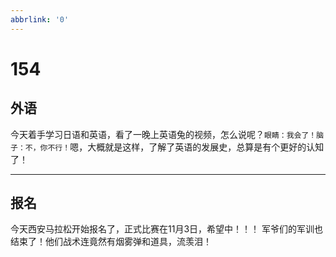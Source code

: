 ```yaml
---
abbrlink: '0'
---
```

# 154

## 外语

今天着手学习日语和英语，看了一晚上英语兔的视频，怎么说呢？``眼睛：我会了！脑子：不，你不行！``嗯，大概就是这样，了解了英语的发展史，总算是有个更好的认知了！
***

## 报名

今天西安马拉松开始报名了，正式比赛在11月3日，希望中！！！
军爷们的军训也结束了！他们战术连竟然有烟雾弹和道具，流羡泪！
